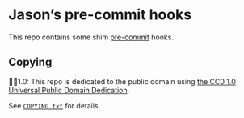 # Jason’s pre-commit hooks

This repo contains some shim [pre-commit] hooks.

## Copying

🅭🄍1.0: This repo is dedicated to the public domain using
[the CC0 1.0 Universal Public Domain Dedication](https://creativecommons.org/publicdomain/zero/1.0/).

See [`COPYING.txt`](./COPYING.txt) for details.

[pre-commit]: https://pre-commit.com/

